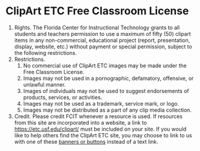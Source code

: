 # ClipArt ETC Free Classroom License

1. Rights. The Florida Center for Instructional Technology grants to all students and teachers permission to use a maximum of fifty (50) clipart items in any non-commercial, educational project (report, presentation, display, website, etc.) without payment or special permission, subject to the following restrictions.
2. Restrictions.
   1. No commercial use of ClipArt ETC images may be made under the Free Classroom License.
   2. Images may not be used in a pornographic, defamatory, offensive, or unlawful manner.
   3. Images of individuals may not be used to suggest endorsements of products, services, or activities.
   4. Images may not be used as a trademark, service mark, or logo.
   5. Images may not be distributed as a part of any clip media collection.
3. Credit. Please credit FCIT whenever a resource is used. If resources from this site are incorporated into a website, a link to <https://etc.usf.edu/clipart/> must be included on your site. If you would like to help others find the ClipArt ETC site, you may choose to link to us with one of these [banners or buttons](https://fcit.usf.edu/home/promo/ca/) instead of a text link.

